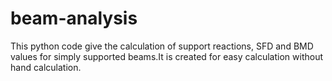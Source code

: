 # beam-analysis
This python code give the calculation of support reactions, SFD and BMD values for simply supported beams.It is created for easy calculation without hand calculation. 
